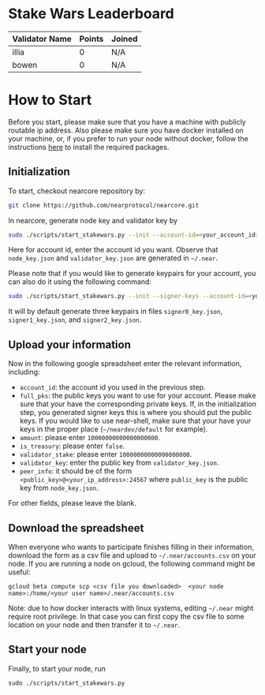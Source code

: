 # Stake Wars Leaderboard

| Validator Name        | Points   | Joined |
| --------------------- | -------- | ------ |
| illia                 | 0        |  N/A   |
| bowen                 | 0        |  N/A   |


# How to Start

Before you start, please make sure that you have a machine with
publicly routable ip address. Also please make sure you have docker
installed on your machine, or, if you prefer to run your node
without docker, follow the instructions [here](https://docs.nearprotocol.com/docs/local-setup/running-testnet)
to install the required packages.


## Initialization
To start, checkout nearcore repository by:
```bash
git clone https://github.com/nearprotocol/nearcore.git
```

In nearcore, generate node key and validator key by
```bash
sudo ./scripts/start_stakewars.py --init --account-id=<your_account_id>
```
Here for account id, enter the account id you want.
Observe that `node_key.json` and `validator_key.json` are
generated in `~/.near`.

Please note that if you would like to generate keypairs for your account,
you can also do it using the following command:
```bash
sudo ./scripts/start_stakewars.py --init --signer-keys --account-id=<your_account_id>
```
It will by default generate three keypairs in files `signer0_key.json`, `signer1_key.json`, and
`signer2_key.json`.

## Upload your information

Now in the following google spreadsheet enter the relevant information, including:
* `account_id`: the account id you used in the previous step.
* `full_pks`: the public keys you want to use for your account. Please make sure
that your have the corresponding private keys. If, in the initialization step, you
 generated signer keys this is where you should put the public keys.
 If you would like to use near-shell, make sure that your have your keys
 in the proper place (`~/neardev/default` for example).
* `amount`: please enter `10000000000000000000`.
* `is_treasury`: please enter `false`.
* `validator_stake`: please enter `10000000000000000000`.
* `validator_key`: enter the public key from `validator_key.json`.
* `peer_info`: it should be of the form `<public_key>@<your_ip_address>:24567` where
`public_key` is the public key from `node_key.json`.

For other fields, please leave the blank.

## Download the spreadsheet

When everyone who wants to participate finishes filling in their information,
download the form as a csv file and upload to `~/.near/accounts.csv` on your node. 
If you are running a node on gcloud, the following command might be useful:
```
gcloud beta compute scp <csv file you downloaded>  <your node name>:/home/<your user name>/.near/accounts.csv
```
Note: due to how docker interacts with linux systems, editing `~/.near` might
require root privilege. In that case you can first copy the csv file to some location
on your node and then transfer it to `~/.near`.

## Start your node
Finally, to start your node, run
```
sudo ./scripts/start_stakewars.py
```
